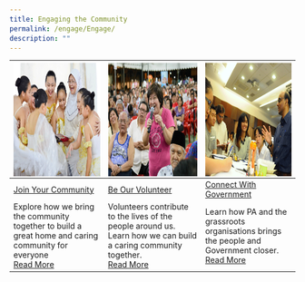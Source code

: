 ```yaml
---
title: Engaging the Community
permalink: /engage/Engage/
description: ""
---
```

|<img style="height:200px;width:250px"  align="left" src="/images/Engage/join-your-community.png"> |  <img style="height:200px;width:250px"  align="center" src="images/Engage/beourvolunteer.png">|<img style="height:200px;width:250px"  align="right" src="/images/Engage/Connect%20with%20Government.png"> |
| -------- | -------- | -------- |
| [Join Your Community](/engage/Join-Your-Community)    | [Be Our Volunteer](/engage/Be-Our-Volunteer)   | [Connect With Government](/engage/Connect-With-Government/Connect-with-Government)     |
| Explore how we bring the community together to build a great home and caring community for everyone <br>[Read More](/engage/Join-Your-Community)    | Volunteers contribute to the lives of the people around us. Learn how we can build a caring community together. <br>[Read More](/engage/Be-Our-Volunteer)    | Learn how PA and the grassroots organisations brings the people and Government closer. <br>[Read  More](/engage/Connect-With-Government/Connect-with-Government)|
